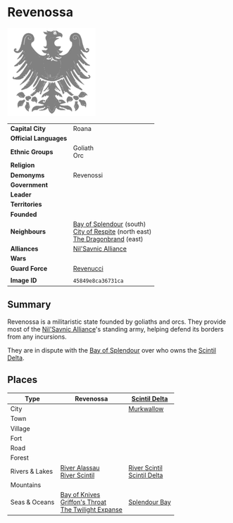 # Revenossa

<img src="https://raw.githubusercontent.com/jesskelsall/astarus-images/main/symbols/45849e8ca36731ca.png" height="200" />

|||
| --- | --- |
| **Capital City** | Roana | civilisation.2
| **Official Languages** | |
| **Ethnic Groups** | Goliath<br>Orc |
| **Religion** | |
| **Demonyms** | Revenossi |
| **Government** | |
| **Leader** | |
| **Territories** | |
| **Founded** | |
| **Neighbours** | [Bay of Splendour](bay-of-splendour.md) (south)<br>[City of Respite](city-of-respite.md) (north east)<br>[The Dragonbrand](the-dragonbrand.md) (east) |
| **Alliances** | [Nil'Savnic Alliance](../nilsavnic-alliance.md) |
| **Wars** | |
| **Guard Force** | [Revenucci](../../../organisations/guards/revenucci.md) |
|||
| **Image ID** | `45849e8ca36731ca` |

## Summary

Revenossa is a militaristic state founded by goliaths and orcs. They provide most of the [Nil'Savnic Alliance](../nilsavnic-alliance.md)'s standing army, helping defend its borders from any incursions.

They are in dispute with the [Bay of Splendour](bay-of-splendour.md) over who owns the [Scintil Delta](../../../places/topography/rivers-lakes/scintil-delta.md).

## Places

| Type | Revenossa | [Scintil Delta](../../../places/topography/rivers-lakes/scintil-delta.md) |
| --- | --- | --- |
| City | | [Murkwallow](../../../places/settlements/cities/murkwallow.md) |
| Town | | |
| Village | | |
| Fort | | |
| Road | | |
| Forest | | |
| Rivers & Lakes | [River Alassau](../../../places/topography/rivers-lakes/river-alassau.md)<br>[River Scintil](../../../places/topography/rivers-lakes/river-scintil.md) | [River Scintil](../../../places/topography/rivers-lakes/river-scintil.md)<br>[Scintil Delta](../../../places/topography/rivers-lakes/scintil-delta.md) |
| Mountains | | |
| Seas & Oceans | [Bay of Knives](../../../places/topography/seas-oceans/bay-of-knives.md)<br>[Griffon's Throat](../../../places/topography/seas-oceans/griffons-throat.md)<br>[The Twilight Expanse](../../../places/topography/seas-oceans/the-twilight-expanse.md) | [Splendour Bay](../../../places/topography/seas-oceans/splendour-bay.md) |
